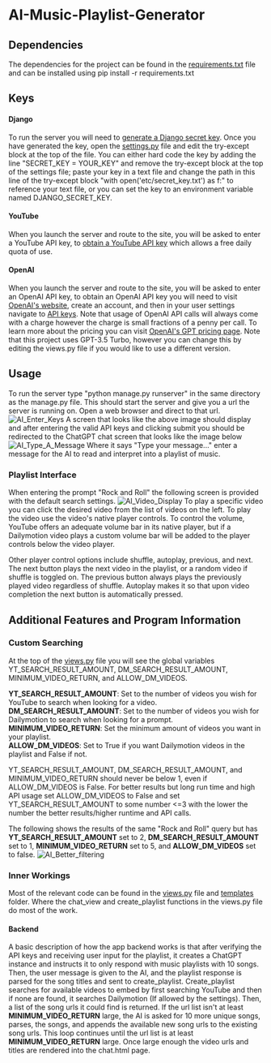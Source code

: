 # AI-Music-Playlist-Generator

## Dependencies

The dependencies for the project can be found in the [requirements.txt](https://github.com/mrmaxwellm9/AI-Music-Playlist-Generator/blob/master/requirements.txt) file and can be installed using pip install -r requirements.txt

## Keys

#### Django

To run the server you will need to [generate a Django secret key](https://www.educative.io/answers/how-to-generate-a-django-secretkey). Once you have generated the key, open the [settings.py](https://github.com/mrmaxwellm9/AI-Music-Playlist-Generator/blob/master/AiPlaylistMaker/settings.py) file and edit the try-except block at the top of the file. You can either hard code the key by adding the line "SECRET_KEY = YOUR_KEY" and remove the try-except block at the top of the settings file; paste your key in a text file and change the path in this line of the try-except block "with open('etc/secret_key.txt') as f:" to reference your text file, or you can set the key to an environment variable named DJANGO_SECRET_KEY.

#### YouTube

When you launch the server and route to the site, you will be asked to enter a YouTube API key, to [obtain a YouTube API key](https://developers.google.com/youtube/v3/getting-started) which allows a free daily quota of use. 

#### OpenAI

When you launch the server and route to the site, you will be asked to enter an OpenAI API key, to obtain an OpenAI API key you will need to visit [OpenAI's website](https://platform.openai.com/), create an account, and then in your user settings navigate to [API keys](https://platform.openai.com/account/api-keys). Note that usage of OpenAI API calls will always come with a charge however the charge is small fractions of a penny per call. To learn more about the pricing you can visit [OpenAI's GPT pricing page](https://openai.com/pricing). Note that this project uses GPT-3.5 Turbo, however you can change this by editing the views.py file if you would like to use a different version.

## Usage

To run the server type "python manage.py runserver" in the same directory as the manage.py file. This should start the server and give you a url the server is running on. Open a web browser and direct to that url.
![AI_Enter_Keys](https://github.com/mrmaxwellm9/AI-Music-Playlist-Generator/assets/130167736/55d76d3d-fd2e-428d-bc0a-cc1300a1ea4d)
A screen that looks like the above image should display and after entering the valid API keys and clicking submit you should be redirected to the ChatGPT chat screen that looks like the image below
![AI_Type_A_Message](https://github.com/mrmaxwellm9/AI-Music-Playlist-Generator/assets/130167736/fa3990cf-4483-4291-a2c9-6474bc749b88)
Where it says "Type your message..." enter a message for the AI to read and interpret into a playlist of music. 

###  Playlist Interface

When entering the prompt "Rock and Roll" the following screen is provided with the default search settings. 
![AI_Video_Display](https://github.com/mrmaxwellm9/AI-Music-Playlist-Generator/assets/130167736/d4d0deb6-96d8-45a4-9408-1052e3c917e9)
To play a specific video you can click the desired video from the list of videos on the left. To play the video use the video's native player controls. To control the volume, YouTube offers an adequate volume bar in its native player, but if a Dailymotion video plays a custom volume bar will be added to the player controls below the video player.

Other player control options include shuffle, autoplay, previous, and next. The next button plays the next video in the playlist, or a random video if shuffle is toggled on. The previous button always plays the previously played video regardless of shuffle. Autoplay makes it so that upon video completion the next button is automatically pressed.

## Additional Features and Program Information

### Custom Searching

At the top of the [views.py](https://github.com/mrmaxwellm9/AI-Music-Playlist-Generator/blob/master/chat/views.py) file you will see the global variables YT_SEARCH_RESULT_AMOUNT, DM_SEARCH_RESULT_AMOUNT, MINIMUM_VIDEO_RETURN, and ALLOW_DM_VIDEOS.

**YT_SEARCH_RESULT_AMOUNT**: Set to the number of videos you wish for YouTube to search when looking for a video.
**DM_SEARCH_RESULT_AMOUNT**: Set to the number of videos you wish for Dailymotion to search when looking for a prompt.
**MINIMUM_VIDEO_RETURN**: Set the minimum amount of videos you want in your playlist.                                                                                 
**ALLOW_DM_VIDEOS**: Set to True if you want Dailymotion videos in the playlist and False if not.

YT_SEARCH_RESULT_AMOUNT, DM_SEARCH_RESULT_AMOUNT, and MINIMUM_VIDEO_RETURN should never be below 1, even if ALLOW_DM_VIDEOS is False.
For better results but long run time and high API usage set ALLOW_DM_VIDEOS to False and set YT_SEARCH_RESULT_AMOUNT to some number <=3 with the lower the number the better results/higher runtime and API calls.

The following shows the results of the same "Rock and Roll" query but has **YT_SEARCH_RESULT_AMOUNT** set to 2, **DM_SEARCH_RESULT_AMOUNT** set to 1, **MINIMUM_VIDEO_RETURN** set to 5, and **ALLOW_DM_VIDEOS** set to false.
![AI_Better_filtering](https://github.com/mrmaxwellm9/AI-Music-Playlist-Generator/assets/130167736/27a4a6d8-0b52-4e8d-ae4b-495a6f340b95)

### Inner Workings

Most of the relevant code can be found in the [views.py](https://github.com/mrmaxwellm9/AI-Music-Playlist-Generator/blob/master/chat/views.py) file and [templates](https://github.com/mrmaxwellm9/AI-Music-Playlist-Generator/tree/master/chat/templates) folder. Where the chat_view and create_playlist functions in the views.py file do most of the work. 

#### Backend

A basic description of how the app backend works is that after verifying the API keys and receiving user input for the playlist, it creates a ChatGPT instance and instructs it to only respond with music playlists with 10 songs. Then, the user message is given to the AI, and the playlist response is parsed for the song titles and sent to create_playlist. Create_playlist searches for available videos to embed by first searching YouTube and then if none are found, it searches Dailymotion (If allowed by the settings). Then, a list of the song urls it could find is returned. If the url list isn't at least **MINIMUM_VIDEO_RETURN** large, the AI is asked for 10 more unique songs, parses, the songs, and appends the available new song urls to the existing song urls. This loop continues until the url list is at least **MINIMUM_VIDEO_RETURN** large. Once large enough the video urls and titles are rendered into the chat.html page.


